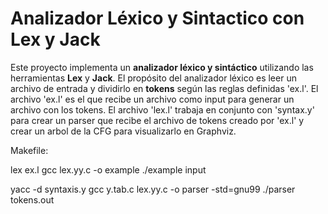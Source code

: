# Analizador Léxico y Sintactico con Lex y Jack

Este proyecto implementa un **analizador léxico y sintáctico** utilizando las herramientas **Lex** y **Jack**. El propósito del analizador léxico es leer un archivo de entrada y dividirlo en **tokens** según las reglas definidas  'ex.l'. El archivo 'ex.l' es el que recibe un archivo como input para generar un archivo con los tokens. El archivo 'lex.l' trabaja en conjunto con 'syntax.y' para crear un parser que recibe el archivo de tokens creado por 'ex.l' y crear un arbol de la CFG para visualizarlo en Graphviz. 

Makefile:

lex ex.l
gcc lex.yy.c -o example
./example input

yacc -d syntaxis.y
gcc y.tab.c lex.yy.c -o parser -std=gnu99
./parser tokens.out
